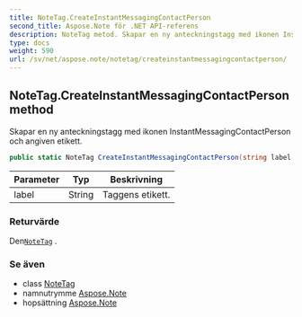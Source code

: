 ```yaml
---
title: NoteTag.CreateInstantMessagingContactPerson
second_title: Aspose.Note för .NET API-referens
description: NoteTag metod. Skapar en ny anteckningstagg med ikonen InstantMessagingContactPerson och angiven etikett.
type: docs
weight: 590
url: /sv/net/aspose.note/notetag/createinstantmessagingcontactperson/
---
```

## NoteTag.CreateInstantMessagingContactPerson method

Skapar en ny anteckningstagg med ikonen InstantMessagingContactPerson och angiven etikett.

```csharp
public static NoteTag CreateInstantMessagingContactPerson(string label = "")
```

| Parameter | Typ | Beskrivning |
| --- | --- | --- |
| label | String | Taggens etikett. |

### Returvärde

Den[`NoteTag`](../) .

### Se även

* class [NoteTag](../)
* namnutrymme [Aspose.Note](../../notetag/)
* hopsättning [Aspose.Note](../../../)


